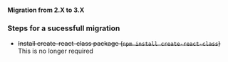 #### Migration from 2.X to 3.X

### Steps for a sucessfull migration
 - <del>Install create-react-class package (```npm install create-react-class```)</del> This is no longer required